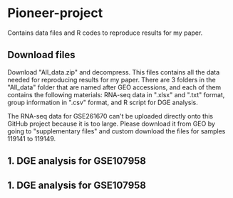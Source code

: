 # Pioneer-project
Contains data files and R codes to reproduce results for my paper. 

## Download files 
Download "All_data.zip" and decompress. This files contains all the data needed for reproducing results for my paper. There are 3 folders in the "All_data" folder that are named after GEO accessions, and each of them contains the following materials: RNA-seq data in ".xlsx" and ".txt" format, group information in ".csv" format, and R script for DGE analysis. 

The RNA-seq data for GSE261670 can't be uploaded directly onto this GitHub project because it is too large. Please download it from GEO by going to "supplementary files" and custom download the files for samples 119141 to 119149. 

## 1. DGE analysis for GSE107958
## 1. DGE analysis for GSE107958
